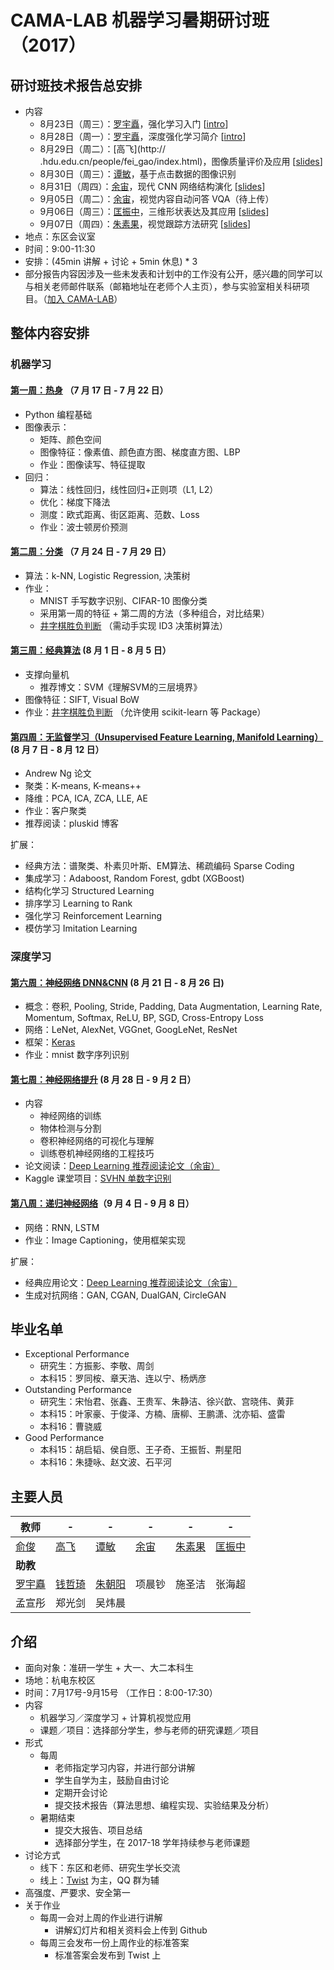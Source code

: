 # CAMA-LAB 机器学习暑期研讨班（2017）

## 研讨班技术报告总安排
- 内容
    - 8月23日（周三）：[罗宇矗](http://www.luoyuchu.com)，强化学习入门 [[intro](http://www.luoyuchu.com/talk/reinforcement-learning/)]
    - 8月28日（周一）：[罗宇矗](http://www.luoyuchu.com)，深度强化学习简介 [[intro](http://www.luoyuchu.com/talk/deep-reinforcemnt-learning/)]
    - 8月29日（周二）：[高飞](http://
    .hdu.edu.cn/people/fei_gao/index.html)，图像质量评价及应用 [[slides](IQA_PQA_BQA_applications_FeiGao.pdf)]
    - 8月30日（周三）：[谭敏](http://mil.hdu.edu.cn/people/min_tan/index.html)，基于点击数据的图像识别
    - 8月31日（周四）：[余宙](http://mil.hdu.edu.cn/people/zhou_yu/index.html)，现代 CNN 网络结构演化 [[slides](Week_7/slides_zhouyu_CNN_arch_evolution.pdf)]
    - 9月05日（周二）：[余宙](http://mil.hdu.edu.cn/people/zhou_yu/index.html)，视觉内容自动问答 VQA（待上传）
    - 9月06日（周三）：[匡振中](http://mil.hdu.edu.cn/people/zhenzhong_kuang/index.html)，三维形状表达及其应用 [[slides](kuang_3D_Shape_Representation.pdf)]
    - 9月07日（周四）：[朱素果](http://mil.hdu.edu.cn/people/suguo_zhu/index.html)，视觉跟踪方法研究 [[slides](2017.9.7_目标跟踪报告_已更新.pptx)]
- 地点：东区会议室
- 时间：9:00-11:30
- 安排：(45min 讲解 + 讨论 + 5min 休息) * 3
- 部分报告内容因涉及一些未发表和计划中的工作没有公开，感兴趣的同学可以与相关老师邮件联系（邮箱地址在老师个人主页），参与实验室相关科研项目。（[加入 CAMA-LAB](http://mil.hdu.edu.cn/joinus.html)）

## 整体内容安排
### 机器学习
#### [第一周：热身](Week_1/README.md) （7 月 17 日 - 7 月 22 日）
- Python 编程基础
- 图像表示：
  - 矩阵、颜色空间
  - 图像特征：像素值、颜色直方图、梯度直方图、LBP
  - 作业：图像读写、特征提取
- 回归：
  - 算法：线性回归，线性回归+正则项（L1, L2）
  - 优化：梯度下降法
  - 测度：欧式距离、街区距离、范数、Loss
  - 作业：波士顿房价预测

#### [第二周：分类](Week_2/README.md) （7 月 24 日 - 7 月 29 日）
- 算法：k-NN, Logistic Regression, 决策树
- 作业：
    - MNIST 手写数字识别、CIFAR-10 图像分类
    - 采用第一周的特征 + 第二周的方法（多种组合，对比结果）
    - [井字棋胜负判断](https://inclass.kaggle.com/c/hdu-cama) （需动手实现 ID3 决策树算法）

#### [第三周：经典算法](Week_3/README.md) (8 月 1 日 - 8 月 5 日）
- 支撑向量机 
    - 推荐博文：SVM《理解SVM的三层境界》
- 图像特征：SIFT, Visual BoW
- 作业：[井字棋胜负判断](https://inclass.kaggle.com/c/hdu-cama) （允许使用 scikit-learn 等 Package）

#### [第四周：无监督学习（Unsupervised Feature Learning, Manifold Learning）](Week_4/README.md) (8 月 7 日 - 8 月 12 日）
- Andrew Ng 论文
- 聚类：K-means, K-means++
- 降维：PCA, ICA, ZCA, LLE, AE
- 作业：客户聚类
- 推荐阅读：pluskid 博客

扩展：

- 经典方法：谱聚类、朴素贝叶斯、EM算法、稀疏编码 Sparse Coding
- 集成学习：Adaboost, Random Forest, gdbt (XGBoost)
- 结构化学习 Structured Learning
- 排序学习 Learning to Rank
- 强化学习 Reinforcement Learning
- 模仿学习 Imitation Learning

### 深度学习
#### [第六周：神经网络 DNN&CNN](Week_6/README.md) (8 月 21 日 - 8 月 26 日)
- 概念：卷积, Pooling, Stride, Padding, Data Augmentation, Learning Rate, Momentum, Softmax, ReLU, BP, SGD, Cross-Entropy Loss
- 网络：LeNet, AlexNet, VGGnet, GoogLeNet, ResNet
- 框架：[Keras](https://keras-cn.readthedocs.io/en/latest/)
- 作业：mnist 数字序列识别

#### [第七周：神经网络提升](Week_7/README.md) (8 月 28 日 - 9 月 2 日）
- 内容
    - 神经网络的训练
    - 物体检测与分割
    - 卷积神经网络的可视化与理解
    - 训练卷机神经网络的工程技巧
- 论文阅读：[Deep Learning 推荐阅读论文（余宙）](Deep_Learning_Papers.pdf)
- Kaggle 课堂项目：[SVHN 单数字识别](https://inclass.kaggle.com/c/svhn-recognition) 


#### [第八周：递归神经网络](Week_8/README.md)（9 月 4 日 - 9 月 8 日）
- 网络：RNN, LSTM
- 作业：Image Captioning，使用框架实现

扩展：
- 经典应用论文：[Deep Learning 推荐阅读论文（余宙）](Deep_Learning_Papers.pdf)
- 生成对抗网络：GAN, CGAN, DualGAN, CircleGAN

## 毕业名单
* Exceptional Performance
   * 研究生：方振影、李敬、周剑
   * 本科15：罗同桉、章天浩、连以宁、杨炳彦
* Outstanding Performance
   * 研究生：宋怡君、张鑫、王贵军、朱静洁、徐兴歆、宫晓伟、黄菲
   * 本科15：叶家豪、于俊泽、方楠、唐柳、王鹏潇、沈亦韬、盛雷
   * 本科16：曹骁威
* Good Performance
   * 本科15：胡启韬、侯自愿、王子奇、王振哲、荆星阳
   * 本科16：朱捷咏、赵文波、石平河


## 主要人员

 **教师** | - | - | - | - | -
--- | --- | --- | --- | --- | ---
 [俞俊](http://mil.hdu.edu.cn/people/jun_yu/index.html) | [高飞](http://mil.hdu.edu.cn/people/fei_gao/index.html) | [谭敏](http://mil.hdu.edu.cn/people/min_tan/index.html) | [余宙](http://mil.hdu.edu.cn/people/zhou_yu/index.html)  | [朱素果](http://mil.hdu.edu.cn/people/suguo_zhu/index.html) | [匡振中](http://mil.hdu.edu.cn/people/zhenzhong_kuang/index.html)
 **助教** |  |  |  |  |  
 [罗宇矗](http://www.luoyuchu.com/) | [钱哲琦](https://qzqtechmonster.github.io/) | [朱朝阳](http://chaoyangzhu.com/) | 项晨钞 | 施圣洁 | 张海超
  孟宣彤 | 郑光剑 | 吴炜晨 | | | 

## 介绍
- 面向对象：准研一学生 + 大一、大二本科生
- 场地：杭电东校区
- 时间：7月17号-9月15号 （工作日：8:00-17:30）
- 内容
    - 机器学习／深度学习 + 计算机视觉应用
    - 课题／项目：选择部分学生，参与老师的研究课题／项目
- 形式
    - 每周
        - 老师指定学习内容，并进行部分讲解
        - 学生自学为主，鼓励自由讨论
        - 定期开会讨论
        - 提交技术报告（算法思想、编程实现、实验结果及分析）
    - 暑期结束
        - 提交大报告、项目总结
        - 选择部分学生，在 2017-18 学年持续参与老师课题
- 讨论方式
    - 线下：东区和老师、研究生学长交流
    - 线上：[Twist](https://twistapp.com/a/17892/) 为主，QQ 群为辅
- 高强度、严要求、安全第一
- 关于作业
    - 每周一会对上周的作业进行讲解
        - 讲解幻灯片和相关资料会上传到 Github
    - 每周三会发布一份上周作业的标准答案
        - 标准答案会发布到 Twist 上


